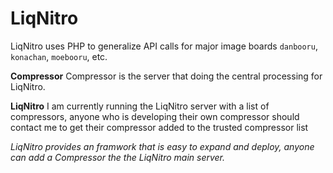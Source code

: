 LiqNitro
========

LiqNitro uses PHP to generalize API calls for major image boards `danbooru`, `konachan`, `moebooru`, etc.

__Compressor__
Compressor is the server that doing the central processing for LiqNitro.  
  
__LiqNitro__
I am currently running the LiqNitro server with a list of compressors, anyone who is developing their own compressor should
contact me to get their compressor added to the trusted compressor list

_LiqNitro provides an framwork that is easy to expand and deploy, anyone can add a Compressor the the LiqNitro main server._
